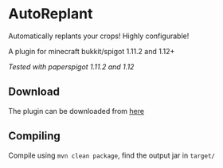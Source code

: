 # AutoReplant
Automatically replants your crops! Highly configurable!

A plugin for minecraft bukkit/spigot 1.11.2 and 1.12+

*Tested with paperspigot 1.11.2 and 1.12*

## Download
The plugin can be downloaded from [here](https://github.com/rampen88/AutoReplant/releases)

## Compiling
Compile using `mvn clean package`, find the output jar in `target/`

